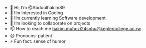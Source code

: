 - 👋 Hi, I’m @Abdoulhakim89
- 👀 I’m interested in Coding
- 🌱 I’m currently learning Software development
- 💞️ I’m looking to collaborate on projects
- 📫 How to reach me hakim.muhozi24snhu@keplercollege.ac.rw
- 😄 Pronouns: patient
- ⚡ Fun fact: sense of humor

<!---
Abdoulhakim89/Abdoulhakim89 is a ✨ special ✨ repository because its `README.md` (this file) appears on your GitHub profile.
You can click the Preview link to take a look at your changes.
--->
